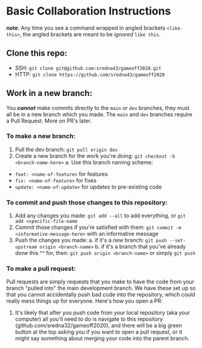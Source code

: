 # Basic Collaboration Instructions

__note__: Any time you see a command wrapped in angled brackets `<like-this>`, the angled brackets are meant to be _ignored_ `like this`.

## Clone this repo:

 - SSH: `git clone git@github.com:sredna43/gameoff2020.git`
 - HTTP: `git clone https://github.com/sredna43/gameoff2020`
 
## Work in a new branch:

You _**cannot**_ make commits directly to the `main` or `dev` branches, they must all be in a new branch which you made. The `main` and `dev` branches require a Pull Request. More on PR's later.

### To make a new branch:
 1. Pull the dev branch: `git pull origin dev`
 2. Create a new branch for the work you're doing: `git checkout -b <branch-name-here>`
  a. Use this branch naming scheme: 
   - `feat: <name-of-feature>` for features
   - `fix: <name-of-feature>` for fixes
   - `update: <name-of-update>` for updates to pre-existing code
 
### To commit and push those changes to this repository:
 1. Add any changes you made: `git add --all` to add everything, or `git add <specific-file-name`
 2. Commit those changes if you're satisfied with them: `git commit -m <informative-message-here>` with an informative message
 3. Push the changes you made:
  a. if it's a _new_ branch: `git push --set-upstream origin <branch-name>`
  b. if it's a branch that you've already done this ^^ for, then: `git push origin <branch-name>` or simply `git push`
  
### To make a pull request:
Pull requests are simply requests that you make to have the code from your branch "pulled into" the main development branch. We have these set up so that you cannot accidentally push bad code into the repository, which could really mess things up for everyone. Here's how you open a PR:
 1. It's likely that after you push code from your local repository (aka your computer) all you'll need to do is navigate to this repository (github.com/sredna32/gameoff2020), and there will be a big green button at the top asking you if you want to open a pull request, or it might say something about merging your code into the parent branch.
